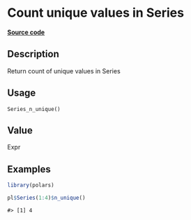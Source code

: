 

# Count unique values in Series

[**Source code**](https://github.com/pola-rs/r-polars/tree/main/R/series__series.R#L1004)

## Description

Return count of unique values in Series

## Usage

<pre><code class='language-R'>Series_n_unique()
</code></pre>

## Value

Expr

## Examples

``` r
library(polars)

pl$Series(1:4)$n_unique()
```

    #> [1] 4
